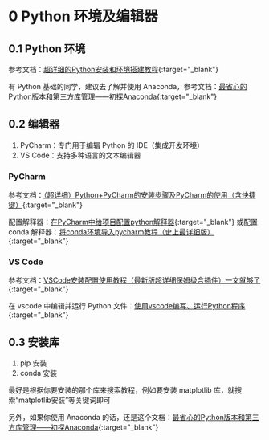 # 0 Python 环境及编辑器

<!-- !!! tip "说明"

    此文档正在更新中…… -->

## 0.1 Python 环境

参考文档：[超详细的Python安装和环境搭建教程](https://blog.csdn.net/qq_53280175/article/details/121107748){:target="_blank"}

有 Python 基础的同学，建议去了解并使用 Anaconda，参考文档：[最省心的Python版本和第三方库管理——初探Anaconda](https://zhuanlan.zhihu.com/p/25198543){:target="_blank"}

## 0.2 编辑器

1. PyCharm：专门用于编辑 Python 的 IDE（集成开发环境）
2. VS Code：支持多种语言的文本编辑器

### PyCharm

参考文档：[（超详细）Python+PyCharm的安装步骤及PyCharm的使用（含快捷键）](https://blog.csdn.net/junleon/article/details/120698578){:target="_blank"}

配置解释器：[在PyCharm中给项目配置python解释器](https://blog.csdn.net/qq_42432673/article/details/108440370){:target="_blank"} 或配置 conda 解释器：[将conda环境导入pycharm教程（史上最详细版）](https://blog.csdn.net/weixin_62075168/article/details/131226082){:target="_blank"}

### VS Code

参考文档：[VSCode安装配置使用教程（最新版超详细保姆级含插件）一文就够了](https://blog.csdn.net/msdcp/article/details/127033151){:target="_blank"}

在 vscode 中编辑并运行 Python 文件：[使用vscode编写、运行Python程序](https://blog.csdn.net/zhangkai950121/article/details/117395333){:target="_blank"}

## 0.3 安装库

1. pip 安装
2. conda 安装

最好是根据你要安装的那个库来搜索教程，例如要安装 matplotlib 库，就搜索“matplotlib安装”等关键词即可

另外，如果你使用 Anaconda 的话，还是这个文档：[最省心的Python版本和第三方库管理——初探Anaconda](https://zhuanlan.zhihu.com/p/25198543){:target="_blank"}